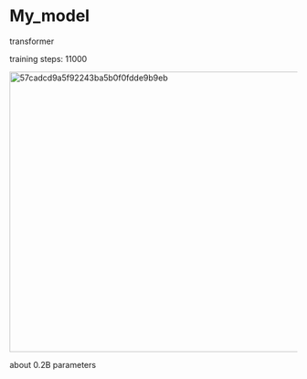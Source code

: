 # My_model
transformer 


training steps: 11000

<img width="705" height="491" alt="57cadcd9a5f92243ba5b0f0fdde9b9eb" src="https://github.com/user-attachments/assets/b24fa46d-4a44-45a3-b39a-b82bbdd44327" />


about 0.2B parameters
